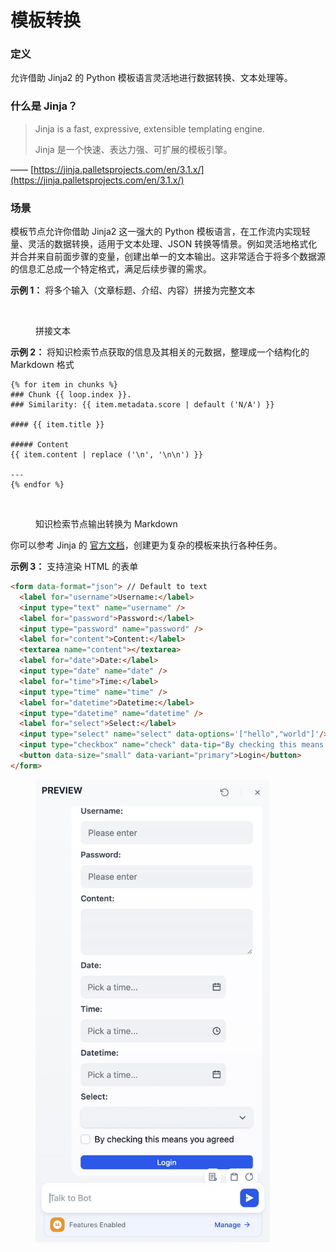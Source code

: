 # 模板转换

### 定义

允许借助 Jinja2 的 Python 模板语言灵活地进行数据转换、文本处理等。

### 什么是 Jinja？

> Jinja is a fast, expressive, extensible templating engine.
>
> Jinja 是一个快速、表达力强、可扩展的模板引擎。

—— [https://jinja.palletsprojects.com/en/3.1.x/](https://jinja.palletsprojects.com/en/3.1.x/)

### 场景

模板节点允许你借助 Jinja2 这一强大的 Python 模板语言，在工作流内实现轻量、灵活的数据转换，适用于文本处理、JSON 转换等情景。例如灵活地格式化并合并来自前面步骤的变量，创建出单一的文本输出。这非常适合于将多个数据源的信息汇总成一个特定格式，满足后续步骤的需求。

**示例 1：** 将多个输入（文章标题、介绍、内容）拼接为完整文本

<figure><img src="../../../.gitbook/assets/image (209).png" alt=""width="375"><figcaption><p > 拼接文本 </p></figcaption></figure>

**示例 2：** 将知识检索节点获取的信息及其相关的元数据，整理成一个结构化的 Markdown 格式

```Plain
{% for item in chunks %}
### Chunk {{ loop.index }}. 
### Similarity: {{ item.metadata.score | default ('N/A') }}

#### {{ item.title }}

##### Content
{{ item.content | replace ('\n', '\n\n') }}

---
{% endfor %}
```

<figure><img src="../../../.gitbook/assets/image (210).png" alt=""><figcaption><p > 知识检索节点输出转换为 Markdown</p></figcaption></figure>

你可以参考 Jinja 的 [官方文档](https://jinja.palletsprojects.com/en/3.1.x/templates/)，创建更为复杂的模板来执行各种任务。

**示例 3：** 支持渲染 HTML 的表单

```html
<form data-format="json"> // Default to text
  <label for="username">Username:</label>
  <input type="text" name="username" />
  <label for="password">Password:</label>
  <input type="password" name="password" />
  <label for="content">Content:</label>
  <textarea name="content"></textarea>
  <label for="date">Date:</label>
  <input type="date" name="date" />
  <label for="time">Time:</label>
  <input type="time" name="time" />
  <label for="datetime">Datetime:</label>
  <input type="datetime" name="datetime" />
  <label for="select">Select:</label>
  <input type="select" name="select" data-options='["hello","world"]'/>
  <input type="checkbox" name="check" data-tip="By checking this means you agreed"/>
  <button data-size="small" data-variant="primary">Login</button>
</form>
```

<figure><img src="../../../.gitbook/assets/form_002.jpg" alt=""width="375"><figcaption></figcaption></figure>
